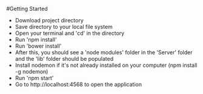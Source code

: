 #Getting Started
- Download project directory
- Save directory to your local file system
- Open your terminal and 'cd' in the directory
- Run 'npm install'
- Run 'bower install'
- After this, you should see a 'node modules' folder in the 'Server' folder and the 'lib' folder should be populated
- Install nodemon if it's not already installed on your computer (npm install -g nodemon)
- Run 'npm start'
- Go to http://localhost:4568 to open the application
